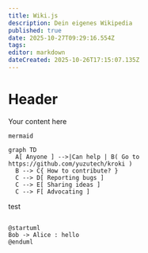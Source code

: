 ```yaml
---
title: Wiki.js
description: Dein eigenes Wikipedia
published: true
date: 2025-10-27T09:29:16.554Z
tags: 
editor: markdown
dateCreated: 2025-10-26T17:15:07.135Z
---
```


# Header
Your content here

```kroki
mermaid

graph TD
  A[ Anyone ] -->|Can help | B( Go to https://github.com/yuzutech/kroki )
  B --> C{ How to contribute? }
  C --> D[ Reporting bugs ]
  C --> E[ Sharing ideas ]
  C --> F[ Advocating ]
```

test

```plantuml

@startuml
Bob -> Alice : hello
@enduml

```